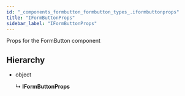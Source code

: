 ```yaml
---
id: "_components_formbutton_formbutton_types_.iformbuttonprops"
title: "IFormButtonProps"
sidebar_label: "IFormButtonProps"
---
```


Props for the FormButton component

## Hierarchy

* object

  ↳ **IFormButtonProps**
